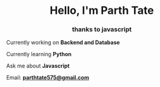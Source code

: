 <h1 align="center">Hello, I'm Parth Tate</h1>
<h3 align="center">thanks to javascript</h3>

Currently working on **Backend and Database**

Currently learning **Python**

Ask me about **Javascript**

Email: **parthtate575@gmail.com**
